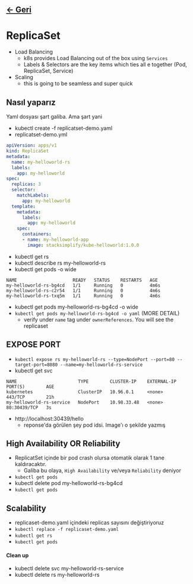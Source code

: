 ## [<- Geri](../README.md)

# ReplicaSet
- Load Balancing
    - k8s provides Load Balancing out of the box using `Services`
    - Labels & Selectors are the key items which ties all e together (Pod, ReplicaSet, Service)
- Scaling
    - this is going to be seamless and super quick

## Nasıl yaparız
Yaml dosyası şart galiba. Ama şart yani
- kubectl create -f replicatset-demo.yaml
- replicatset-demo.yml
```yaml
apiVersion: apps/v1
kind: ReplicaSet
metadata:
  name: my-helloworld-rs
  labels:
    app: my-helloworld
spec:
  replicas: 3
  selector:
    matchLabels:
      app: my-helloworld
  template:
    metadata:
      labels:
        app: my-helloworld
    spec:
      containers:
      - name: my-helloworld-app
        image: stacksimplify/kube-helloworld:1.0.0
```
- kubectl get rs
- kubectl describe rs my-helloworld-rs
- kubectl get pods -o wide
```
NAME                     READY   STATUS    RESTARTS   AGE
my-helloworld-rs-bg4cd   1/1     Running   0          4m6s
my-helloworld-rs-c2r54   1/1     Running   0          4m6s
my-helloworld-rs-txq5m   1/1     Running   0          4m6s
```
- kubectl get pods my-helloworld-rs-bg4cd -o wide
- `kubectl get pods my-helloworld-rs-bg4cd -o yaml` (MORE DETAIL)
    - verify under `name` tag under `ownerReferences`. You will see the replicaset

## EXPOSE PORT
- `kubectl expose rs my-helloworld-rs --type=NodePort --port=80 --target-port=8080 --name=my-helloworld-rs-service`
- kubectl get svc
```
NAME                       TYPE        CLUSTER-IP    EXTERNAL-IP   PORT(S)        AGE
kubernetes                 ClusterIP   10.96.0.1     <none>        443/TCP        21h
my-helloworld-rs-service   NodePort    10.98.33.48   <none>        80:30439/TCP   3s
```
- http://localhost:30439/hello
    - reponse'da görülen şey pod idsi. Image'ı o şekilde yazmış
## High Availability OR Reliability
- ReplicatSet içinde bir pod crash olursa otomatik olarak 1 tane kaldıracaktır.
    - Galiba bu olaya, `High Availability` ve/veya `Reliability` deniyor
- `kubectl get pods`
- kubectl delete pod my-helloworld-rs-bg4cd
- `kubectl get pods`
## Scalability 
- replicaset-demo.yaml içindeki replicas sayısını değiştiriyoruz
- `kubectl replace -f replicaset-demo.yaml`
- `kubectl get rs`
- `kubectl get pods`
#### Clean up
- kubectl delete svc my-helloworld-rs-service
- kubectl delete rs my-helloworld-rs